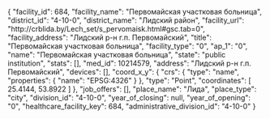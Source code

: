 {
    "facility_id": 684,
    "facility_name": "Первомайская участковая больница",
    "district_id": "4-10-0",
    "district_name": "Лидский район",
    "facility_url": "http:\/\/crblida.by\/Lech_set\/s_pervomaisk.html#gsc.tab=0",
    "facility_address": "Лидский р-н г.п. Первомайский",
    "title": "Первомайская участковая больница",
    "facility_type": "0",
    "ap_1": "0",
    "name": "Первомайская участковая больница",
    "state": "public institution",
    "stats": [],
    "med_id": 10214579,
    "address": "Лидский р-н г.п. Первомайский",
    "devices": [],
    "coord_x_y": {
        "crs": {
            "type": "name",
            "properties": {
                "name": "EPSG:4326"
            }
        },
        "type": "Point",
        "coordinates": [
            25.4144,
            53.8922
        ]
    },
    "job_offers": [],
    "place_name": "Лида",
    "place_type": "city",
    "division_id": "4-10-0",
    "year_of_closing": null,
    "year_of_opening": "0",
    "healthcare_facility_key": 684,
    "administrative_division_id": "4-10-0"
}